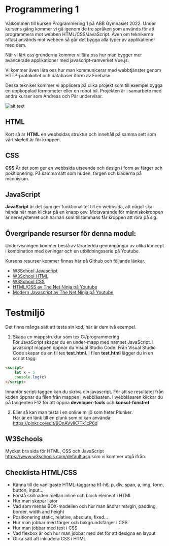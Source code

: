 # Programmering 1
Välkommen till kursen Programmering 1 på ABB Gymnasiet 2022. Under kursens gång kommer vi gå igenom de tre språken som används för att programmera mot webben HTML/CSS/JavaScript. Även om teknikerna oftast används mot webben så går det bygga alla typer av applikationer med dem.

När vi lärt oss grunderna kommer vi lära oss hur man bygger mer avancerade applikationer med javascript-ramverket Vue.js.

Vi kommer även lära oss hur man kommunicerar med webbtjänster genom HTTP-protokollet och databaser iform av Firebase.

Dessa tekniker kommer vi applicera på olika projekt som till exempel bygga en uppkopplad termometer eller en robot bil.
Projekten är i samarbete med andra kurser som Andreas och Pär undervisar.

![alt text](https://cdn.bamahadigital.com/q:i/r:1/wp:1/w:372/u:https://bamahadigital.com/wp-content/uploads/2021/03/wa2.png "Web Anatomy")

## HTML
Kort så är **HTML** en webbsidas struktur och innehåll på samma sett som vårt skelett är för kroppen.

## CSS
**CSS** Är det som ger en webbsida utseende och design i form av färger och positionering. På samma sätt som huden, färgen och kläderna på människan.

## JavaScript
**JavaScript** är det som ger funktionalitet till en webbsida, att något ska hända när man klickar på en knapp osv. Motsvarande för människokroppen är nervsystemet och härnan som tillsammans får kroppen att röra på sig.

## Övergripande resurser för denna modul:
Undervisningen kommer bestå av lärarledda genomgångar av olika koncept i kombination med övningar och en utbildningsserie på Youtube.

Kursens resurser kommer finnas här på Github och följande länkar. 

- [W3School Javascript](https://www.w3schools.com/js/default.asp)
- [W3School HTML](https://www.w3schools.com/html/)
- [W3School CSS](https://www.w3schools.com/css/default.asp)
- [HTML/CSS av The Net Ninja på Youtube](https://www.youtube.com/playlist?list=PL4cUxeGkcC9ivBf_eKCPIAYXWzLlPAm6G)
- [Modern Javascript av The Net Ninja på Youtube](https://www.youtube.com/playlist?list=PL4cUxeGkcC9haFPT7J25Q9GRB_ZkFrQAc)



# Testmiljö
Det finns många sätt att testa sin kod, här är dem två exempel.

1. Skapa en mappstruktur som tex C:/programmering  
För JavaScript skapar du en under-mapp med namnet JavaScript.
I javascript mappen öppnar du Visual Studio Code. Från Visual Studio Code skapar du en fil tex **test.html**.
I filen **test.html** lägger du in en script tagg:  
```html
<script>
    let x = 5
    console.log(x)
</script>
```

Innanför script-taggen kan du skriva din javascript.
För att se resultatet från koden öppnar du filen från mappen i webbläsaren. I webbläsaren klickar du på tangenten F12 för att öppna **developer-tools** och **konsol-fönstret**.

2. Eller så kan man testa i en online miljö som heter Plunker.  
Här är en länk till en plunk som ni kan använda: <https://plnkr.co/edit/9OnAVyIK7Tk1cP6d> 

## W3Schools
Mycket bra sida för HTML, CSS och JavaScript <https://www.w3schools.com/default.asp> som vi kommer utgå ifrån.

## Checklista HTML/CSS

* Känna till de vanligaste HTML-taggarna h1-h6, p, div, span, a, img, form, button, input...
* Förstå skillnaden mellan inline och block element i HTML
* Hur man skapar listor
* Vad som menas BOX-modellen och hur man ändrar margin, padding, border, width and height
* Positionering static, relative, absolute, fixed...
* Hur man jobbar med färger och bakgrundsfärger i CSS
* Hur man jobbar med text i CSS
* Vad flexbox är och hur man jobbar med det för att designa en layout
* Olika sätt att inkludera CSS i HTML

